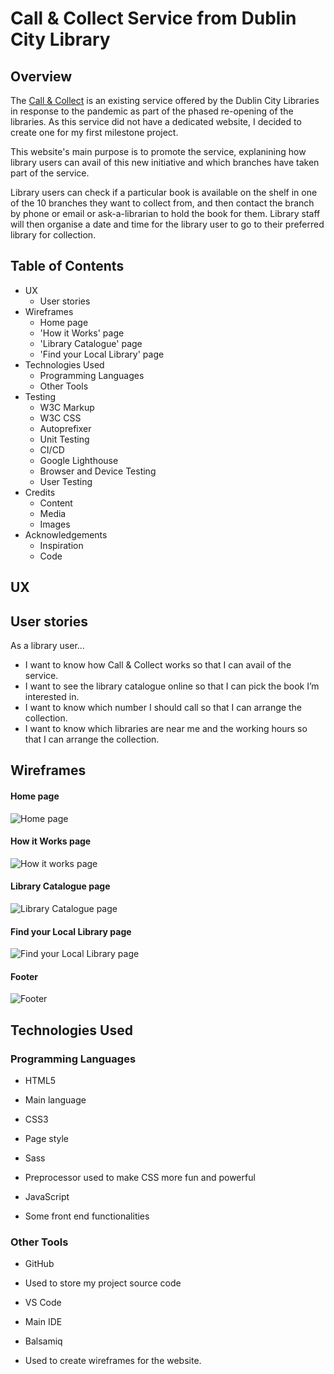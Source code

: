 Call & Collect Service from Dublin City Library
======


Overview
------

The [Call & Collect](https://stefcruz.github.io/ci_milestone1/) is an existing service offered by the Dublin City Libraries in response to the pandemic as part of the phased re-opening of the libraries. As this service did not have a dedicated website, I decided to create one for my first milestone project. 

This website's main purpose is to promote the service, explanining how library users can avail of this new initiative and which branches have taken part of the service. 

Library users can check if a particular book is available on the shelf in one of the 10 branches they want to collect from, and then contact the branch by phone or email or ask-a-librarian to hold the book for them. Library staff will then organise a date and time for the library user to go to their preferred library for collection.

Table of Contents
------

- UX
    - User stories
- Wireframes
    - Home page
    - 'How it Works' page
    - 'Library Catalogue' page
    - 'Find your Local Library' page
- Technologies Used
    - Programming Languages
    - Other Tools
- Testing
    - W3C Markup
    - W3C CSS
    - Autoprefixer
    - Unit Testing
    - CI/CD
    - Google Lighthouse
    - Browser and Device Testing
    - User Testing
- Credits
    - Content
    - Media
    - Images
- Acknowledgements
    - Inspiration
    - Code

UX
------

## User stories

As a library user...

 - I want to know how Call & Collect works so that I can avail of the service.
 - I want to see the library catalogue online so that I can pick the book I’m interested in.
 - I want to know which number I should call so that I can arrange the collection.
 - I want to know which libraries are near me and the working hours so that I can arrange the collection.



Wireframes
------

#### Home page

![Home page](https://github.com/stefcruz/ci_milestone1/tree/master/assets/home-page.png)

#### How it Works page

![How it works page](https://github.com/stefcruz/ci_milestone1/tree/master/assets/how-it-works-page.png)

#### Library Catalogue page

![Library Catalogue page](https://github.com/stefcruz/ci_milestone1/tree/master/assets/catalogue-page.png)


#### Find your Local Library page

![Find your Local Library page](https://github.com/stefcruz/ci_milestone1/tree/master/assets/local-library-page.png)


#### Footer

![Footer](https://github.com/stefcruz/ci_milestone1/tree/master/assets/footer.png)

Technologies Used
------

### Programming Languages

- HTML5
 - Main language

- CSS3
 - Page style

- Sass
 - Preprocessor used to make CSS more fun and powerful

- JavaScript
 - Some front end functionalities 



### Other Tools

- GitHub
 - Used to store my project source code

- VS Code
 - Main IDE

- Balsamiq
- Used to create wireframes for the website.
